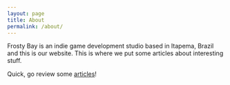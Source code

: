 ```yaml
---
layout: page
title: About
permalink: /about/
---
```


Frosty Bay is an indie game development studio based in Itapema, Brazil and   this is our website. This is where we put some articles about interesting stuff.

Quick, go review some [articles](/)!